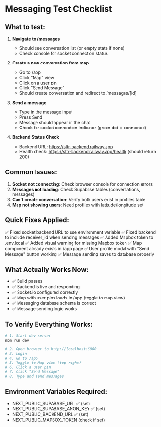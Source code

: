# Messaging Test Checklist

## What to test:

1. **Navigate to /messages**
   - Should see conversation list (or empty state if none)
   - Check console for socket connection status

2. **Create a new conversation from map**
   - Go to /app
   - Click "Map" view
   - Click on a user pin
   - Click "Send Message" 
   - Should create conversation and redirect to /messages/[id]

3. **Send a message**
   - Type in the message input
   - Press Send
   - Message should appear in the chat
   - Check for socket connection indicator (green dot = connected)

4. **Backend Status Check**
   - Backend URL: https://sltr-backend.railway.app
   - Health check: https://sltr-backend.railway.app/health (should return 200)

## Common Issues:

1. **Socket not connecting**: Check browser console for connection errors
2. **Messages not loading**: Check Supabase tables (conversations, messages)
3. **Can't create conversation**: Verify both users exist in profiles table
4. **Map not showing users**: Need profiles with latitude/longitude set

## Quick Fixes Applied:

✅ Fixed socket backend URL to use environment variable
✅ Fixed backend to include receiver_id when sending messages
✅ Added Mapbox token to .env.local
✅ Added visual warning for missing Mapbox token
✅ Map component already exists in /app page
✅ User profile modal with "Send Message" button working
✅ Message sending saves to database properly

## What Actually Works Now:

- ✅ Build passes
- ✅ Backend is live and responding
- ✅ Socket.io configured correctly
- ✅ Map with user pins loads in /app (toggle to map view)
- ✅ Messaging database schema is correct
- ✅ Message sending logic works

## To Verify Everything Works:

```bash
# 1. Start dev server
npm run dev

# 2. Open browser to http://localhost:5000
# 3. Login
# 4. Go to /app
# 5. Toggle to Map view (top right)
# 6. Click a user pin
# 7. Click "Send Message"
# 8. Type and send messages
```

## Environment Variables Required:

- NEXT_PUBLIC_SUPABASE_URL ✅ (set)
- NEXT_PUBLIC_SUPABASE_ANON_KEY ✅ (set)
- NEXT_PUBLIC_BACKEND_URL ✅ (set)
- NEXT_PUBLIC_MAPBOX_TOKEN (check if set)
